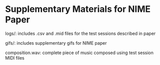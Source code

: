  # Supplementary Materials for NIME Paper
 
logs/: includes .csv and .mid files for the test sessions described in paper

gifs/: includes supplementary gifs for NIME paper

composition.wav: complete piece of music composed using test session MIDI files                                            
